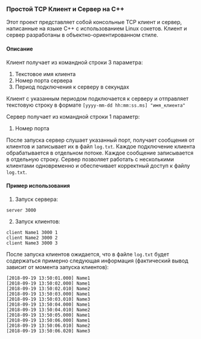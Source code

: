 ### Простой TCP Клиент и Сервер на C++

Этот проект представляет собой консольные TCP клиент и сервер, написанные на языке C++ с использованием Linux сокетов. Клиент и сервер разработаны в объектно-ориентированном стиле.

#### Описание

Клиент получает из командной строки 3 параметра:
1. Текстовое имя клиента
2. Номер порта сервера
3. Период подключения к серверу в секундах

Клиент с указанным периодом подключается к серверу и отправляет текстовую строку в формате `[yyyy-mm-dd hh:mm:ss.ms] "имя_клиента"`

Сервер получает из командной строки 1 параметр:
1. Номер порта

После запуска сервер слушает указанный порт, получает сообщения от клиентов и записывает их в файл `log.txt`. Каждое подключение клиента обрабатывается в отдельном потоке. Каждое сообщение записывается в отдельную строку. Сервер позволяет работать с несколькими клиентами одновременно и обеспечивает корректный доступ к файлу `log.txt`.

#### Пример использования

1. Запуск сервера:
```
server 3000
```

2. Запуск клиентов:
```
client Name1 3000 1
client Name2 3000 2
client Name3 3000 3
```

После запуска клиентов ожидается, что в файле `log.txt` будет содержаться примерно следующая информация (фактический вывод зависит от момента запуска клиентов):
```
[2018-09-19 13:50:01.000] Name1
[2018-09-19 13:50:02.000] Name1
[2018-09-19 13:50:02.010] Name2
[2018-09-19 13:50:03.000] Name1
[2018-09-19 13:50:03.010] Name3
[2018-09-19 13:50:04.000] Name1
[2018-09-19 13:50:04.010] Name2
[2018-09-19 13:50:05.000] Name1
[2018-09-19 13:50:06.000] Name1
[2018-09-19 13:50:06.010] Name2
[2018-09-19 13:50:06.020] Name3
```